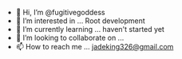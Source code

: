 - 👋 Hi, I’m @fugitivegoddess
- 👀 I’m interested in ... Root development
- 🌱 I’m currently learning ... haven't started yet
- 💞️ I’m looking to collaborate on ... 
- 📫 How to reach me ... jadeking326@gmail.com 

<!---
fugitivegoddess/fugitivegoddess is a ✨ special ✨ repository because its `README.md` (this file) appears on your GitHub profile.
You can click the Preview link to take a look at your changes.
--->
